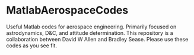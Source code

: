 MatlabAerospaceCodes
====================

Useful Matlab codes for aerospace engineering. Primarily focused on astrodynamics, D&C, and attitude determination. This repository is a collaboration between David W Allen and Bradley Sease. Please use these codes as you see fit. 
